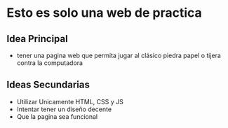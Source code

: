 # Esto es solo una web de practica

## Idea Principal 

- tener una pagina web que permita jugar al clásico piedra papel o tijera contra la computadora

## Ideas Secundarias

- Utilizar Unicamente HTML, CSS y JS
- Intentar tener un diseño decente
- Que la pagina sea funcional